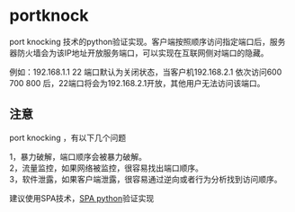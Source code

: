 # portknock
 port knocking 技术的python验证实现。客户端按照顺序访问指定端口后，服务器防火墙会为该IP地址开放服务端口，可以实现在互联网侧对端口的隐藏。


 例如：192.168.1.1 22 端口默认为关闭状态，当客户机192.168.2.1 依次访问600 700 800 后，22端口将会为192.168.2.1开放，其他用户无法访问该端口。

 ## 注意
port knocking ，有以下几个问题 

1，暴力破解，端口顺序会被暴力破解。 <br>
2，流量监控，如果网络被监控，很容易找出端口顺序。 <br>
3，软件泄露，如果客户端泄露，很容易通过逆向或者行为分析找到访问顺序。 <br>

建议使用SPA技术，[SPA python]([链接地址](https://github.com/small-eight/spa))验证实现
